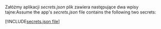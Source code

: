<span data-ttu-id="ef9f3-101">Załóżmy aplikacji *secrets.json* plik zawiera następujące dwa wpisy tajne:</span><span class="sxs-lookup"><span data-stu-id="ef9f3-101">Assume the app's *secrets.json* file contains the following two secrets:</span></span>

[!INCLUDE[secrets.json file](secrets-json-file.md)]
